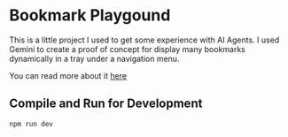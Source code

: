 # Bookmark Playgound

This is a little project I used to get some experience with AI Agents. I used Gemini to create a proof of concept for display many bookmarks dynamically in a tray under a navigation menu.

You can read more about it [here](https://www.njelmore.com/posts/posts/2025-07-12_Coding%20With%20Gemini.html)

## Compile and Run for Development

```sh
npm run dev
```
